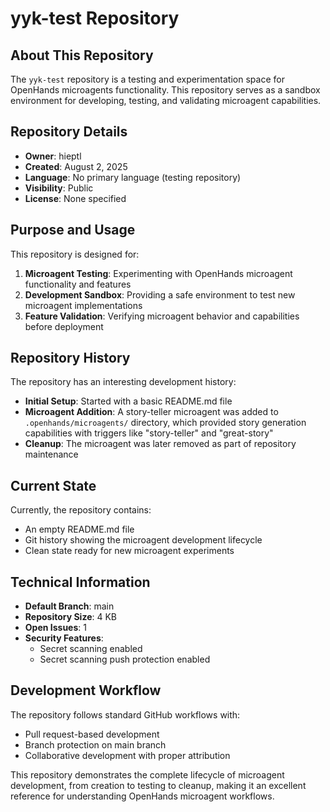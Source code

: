 # yyk-test Repository

## About This Repository

The `yyk-test` repository is a testing and experimentation space for OpenHands microagents functionality. This repository serves as a sandbox environment for developing, testing, and validating microagent capabilities.

## Repository Details

- **Owner**: hieptl
- **Created**: August 2, 2025
- **Language**: No primary language (testing repository)
- **Visibility**: Public
- **License**: None specified

## Purpose and Usage

This repository is designed for:

1. **Microagent Testing**: Experimenting with OpenHands microagent functionality and features
2. **Development Sandbox**: Providing a safe environment to test new microagent implementations
3. **Feature Validation**: Verifying microagent behavior and capabilities before deployment

## Repository History

The repository has an interesting development history:

- **Initial Setup**: Started with a basic README.md file
- **Microagent Addition**: A story-teller microagent was added to `.openhands/microagents/` directory, which provided story generation capabilities with triggers like "story-teller" and "great-story"
- **Cleanup**: The microagent was later removed as part of repository maintenance

## Current State

Currently, the repository contains:
- An empty README.md file
- Git history showing the microagent development lifecycle
- Clean state ready for new microagent experiments

## Technical Information

- **Default Branch**: main
- **Repository Size**: 4 KB
- **Open Issues**: 1
- **Security Features**: 
  - Secret scanning enabled
  - Secret scanning push protection enabled

## Development Workflow

The repository follows standard GitHub workflows with:
- Pull request-based development
- Branch protection on main branch
- Collaborative development with proper attribution

This repository demonstrates the complete lifecycle of microagent development, from creation to testing to cleanup, making it an excellent reference for understanding OpenHands microagent workflows.